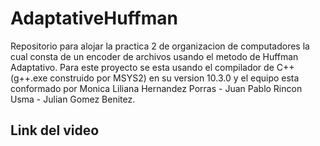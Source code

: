 # AdaptativeHuffman
Repositorio para alojar la practica 2 de organizacion de computadores la cual consta de un encoder de archivos usando el metodo de Huffman Adaptativo. Para este proyecto se esta usando el compilador de C++ (g++.exe construido por MSYS2) en su version 10.3.0 y el equipo esta conformado por Monica Liliana Hernandez Porras - Juan Pablo Rincon Usma - Julian Gomez Benitez.

## Link del video

